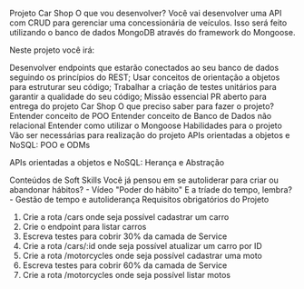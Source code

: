 Projeto Car Shop
O que vou desenvolver?
Você vai desenvolver uma API com CRUD para gerenciar uma concessionária de veículos. Isso será feito utilizando o banco de dados MongoDB através do framework do Mongoose.

Neste projeto você irá:

Desenvolver endpoints que estarão conectados ao seu banco de dados seguindo os princípios do REST;
Usar conceitos de orientação a objetos para estruturar seu código;
Trabalhar a criação de testes unitários para garantir a qualidade do seu código;
Missão essencial
 PR aberto para entrega do projeto Car Shop
O que preciso saber para fazer o projeto?
 Entender conceito de POO
 Entender conceito de Banco de Dados não relacional
 Entender como utilizar o Mongoose
Habilidades para o projeto
Vão ser necessárias para realização do projeto
 APIs orientadas a objetos e NoSQL: POO e ODMs

 APIs orientadas a objetos e NoSQL: Herança e Abstração

Conteúdos de Soft Skills
 Você já pensou em se autoliderar para criar ou abandonar hábitos? - Vídeo "Poder do hábito"
 E a tríade do tempo, lembra? - Gestão de tempo e autoliderança
Requisitos obrigatórios do Projeto
 1. Crie a rota /cars onde seja possível cadastrar um carro
 2. Crie o endpoint para listar carros
 3. Escreva testes para cobrir 30% da camada de Service
 4. Crie a rota /cars/:id onde seja possível atualizar um carro por ID
 5. Crie a rota /motorcycles onde seja possível cadastrar uma moto
 6. Escreva testes para cobrir 60% da camada de Service
 7. Crie a rota /motorcycles onde seja possível listar motos
